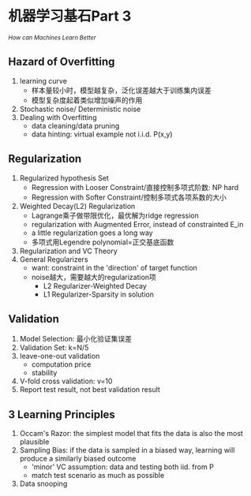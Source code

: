 # 机器学习基石Part 3   

<sub>*How can Machines Learn Better*</sub>   

## Hazard of Overfitting
1. learning curve
   * 样本量较小时，模型越复杂，泛化误差越大于训练集内误差
   * 模型复杂度起着类似增加噪声的作用
2. Stochastic noise/ Deterministic noise
3. Dealing with Overfitting     
   * data cleaning/data pruning
   * data hinting: virtual example not i.i.d. P(x,y)
## Regularization
1. Regularized hypothesis Set
   * Regression with Looser Constraint/直接控制多项式阶数: NP hard
   * Regression with Softer Constraint/控制多项式各项系数的大小
2. Weighted Decay(L2) Regularization
   * Lagrange乘子做带限优化，最优解为ridge regression
   * regularization with Augmented Error, instead of constrainted E_in
   * a little regularization goes a long way
   * 多项式用Legendre polynomial=正交基底函数
3. Regularization and VC Theory
4. General Regularizers
   * want: constraint in the 'direction' of target function 
   * noise越大，需要越大的regularization项
      * L2 Regularizer-Weighted Decay
      * L1 Regularizer-Sparsity in solution
## Validation
1. Model Selection: 最小化验证集误差
2. Validation Set: k=N/5
3. leave-one-out validation
   * computation price
   * stability
4. V-fold cross validation: v=10
5. Report test result, not best validation result
## 3 Learning Principles
1. Occam's Razor: the simplest model that fits the data is also the most plausible
2. Sampling Bias: if the data is sampled in a biased way, learning will produce a similarly biased outcome
   * 'minor' VC assumption: data and testing both iid. from P
   * match test scenario as much as possible
3. Data snooping